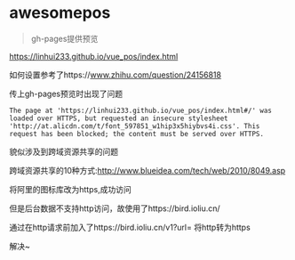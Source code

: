 # awesomepos

> gh-pages提供预览

https://linhui233.github.io/vue_pos/index.html

如何设置参考了https://www.zhihu.com/question/24156818

传上gh-pages预览时出现了问题 
```
The page at 'https://linhui233.github.io/vue_pos/index.html#/' was loaded over HTTPS, but requested an insecure stylesheet 'http://at.alicdn.com/t/font_597851_w1hip3x5hiybvs4i.css'. This request has been blocked; the content must be served over HTTPS.

```
貌似涉及到跨域资源共享的问题

跨域资源共享的10种方式:http://www.blueidea.com/tech/web/2010/8049.asp


将阿里的图标库改为https,成功访问


但是后台数据不支持http访问，故使用了https://bird.ioliu.cn/ 

通过在http请求前加入了https://bird.ioliu.cn/v1?url= 将http转为https

解决~
